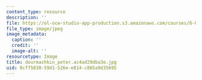 ```yaml
---
content_type: resource
description: ''
file: https://ol-ocw-studio-app-production.s3.amazonaws.com/courses/8-01sc-classical-mechanics-fall-2016/0cff583059d1526ee814c865a9d35695_dourmashkin_peter.ac4ad29dba3e.jpg
file_type: image/jpeg
image_metadata:
  caption: ''
  credit: ''
  image-alt: ''
resourcetype: Image
title: dourmashkin_peter.ac4ad29dba3e.jpg
uid: 0cff5830-59d1-526e-e814-c865a9d35695
---
```


